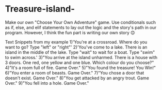 # Treasure-island-
Make our own "Choose Your Own Adventure" game. Use conditionals such as if, else, and elif statements to lay out the logic and the story's path in our program.
However, I think the fun part is writing our own story 😊

Text Snippets from my example
1)'You're at a crossroad. Where do you want to go? Type "left" or "right"'
2)'You've come to a lake. There is an island in the middle of the lake. Type "wait" to wait for a boat. Type "swim" to swim across.'
3)"You arrive at the island unharmed. There is a house with 3 doors. One red, one yellow and one blue. Which colour do you choose?"
4)"It's a room full of fire. Game Over."
5)"You found the treasure! You Win!"
6)"You enter a room of beasts. Game Over."
7)"You chose a door that doesn't exist. Game Over."
8)"You get attacked by an angry trout. Game Over."
9)"You fell into a hole. Game Over."
